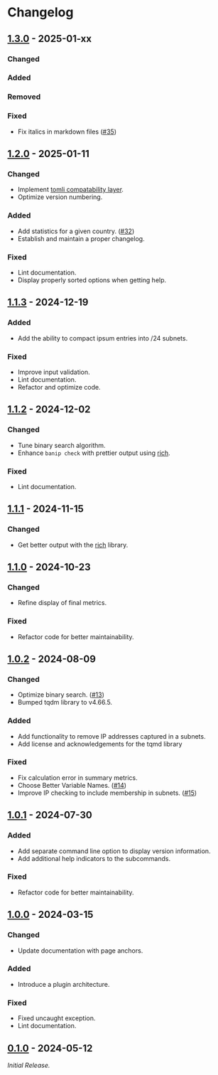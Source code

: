 # Changelog

<!--------------------------------------------------------------------->

## [1.3.0][1.3.0] - 2025-01-xx

### Changed

### Added

### Removed

### Fixed

* Fix italics in markdown files ([#35][issue35])

<!--------------------------------------------------------------------->

## [1.2.0][1.2.0] - 2025-01-11

### Changed

* Implement [tomli compatability layer][tomli].
* Optimize version numbering.

### Added

* Add statistics for a given country. ([#32][issue32])
* Establish and maintain a proper changelog.

### Fixed

* Lint documentation.
* Display properly sorted options when getting help.

<!--------------------------------------------------------------------->

## [1.1.3][1.1.3] - 2024-12-19

### Added

* Add the ability to compact ipsum entries into /24 subnets.

### Fixed

* Improve input validation.
* Lint documentation.
* Refactor and optimize code.

<!--------------------------------------------------------------------->

## [1.1.2][1.1.2] - 2024-12-02

### Changed

* Tune binary search algorithm.
* Enhance `banip check` with prettier output using [rich][rich].

### Fixed

* Lint documentation.

<!--------------------------------------------------------------------->

## [1.1.1][1.1.1] - 2024-11-15

### Changed

* Get better output with the [rich][rich] library.

<!--------------------------------------------------------------------->

## [1.1.0][1.1.0] - 2024-10-23

### Changed

* Refine display of final metrics.

### Fixed

* Refactor code for better maintainability.

<!--------------------------------------------------------------------->

## [1.0.2][1.0.2] - 2024-08-09

### Changed

* Optimize binary search. ([#13][issue13])
* Bumped tqdm library to v4.66.5.

### Added

* Add functionality to remove IP addresses captured in a subnets.
* Add license and acknowledgements for the tqmd library

### Fixed

* Fix calculation error in summary metrics.
* Choose Better Variable Names. ([#14][issue14])
* Improve IP checking to include membership in subnets. ([#15][issue15])

<!--------------------------------------------------------------------->

## [1.0.1][1.0.1] - 2024-07-30

### Added

* Add separate command line option to display version information.
* Add additional help indicators to the subcommands.

### Fixed

* Refactor code for better maintainability.

<!--------------------------------------------------------------------->

## [1.0.0][1.0.0] - 2024-03-15

### Changed

* Update documentation with page anchors.

### Added

* Introduce a plugin architecture.

### Fixed

* Fixed uncaught exception.
* Lint documentation.

<!--------------------------------------------------------------------->

## [0.1.0][0.1.0] - 2024-05-12

_Initial Release._

[0.1.0]: https://github.com/geozeke/banip/releases/tag/v0.1.0
[1.0.0]: https://github.com/geozeke/banip/releases/tag/V1.0.0
[1.0.1]: https://github.com/geozeke/banip/releases/tag/v1.0.1
[1.0.2]: https://github.com/geozeke/banip/releases/tag/v1.0.2
[issue13]: https://github.com/geozeke/banip/issues/13
[issue14]: https://github.com/geozeke/banip/issues/14
[issue15]: https://github.com/geozeke/banip/issues/15
[1.1.0]: https://github.com/geozeke/banip/releases/tag/v1.1.0
[1.1.1]: https://github.com/geozeke/banip/releases/tag/v1.1.1
[rich]: https://github.com/Textualize/rich
[1.1.2]: https://github.com/geozeke/banip/releases/tag/v1.1.2
[1.1.3]: https://github.com/geozeke/banip/releases/tag/v1.1.3
[tomli]: https://pypi.org/project/tomli/
[1.2.0]: https://github.com/geozeke/banip/releases/tag/v1.2.0
[issue32]: https://github.com/geozeke/banip/issues/32
[1.3.0]: https://github.com/geozeke/glinkfix/releases/tag/v1.3.0
[issue35]: https://github.com/geozeke/banip/issues/35
